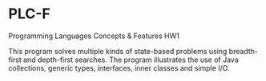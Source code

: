 PLC-F
=====

Programming Languages Concepts &amp; Features
HW1

This program solves multiple kinds of state-based problems using breadth-first and depth-first searches. The program illustrates the use of Java collections, generic types, interfaces, inner classes and simple I/O.